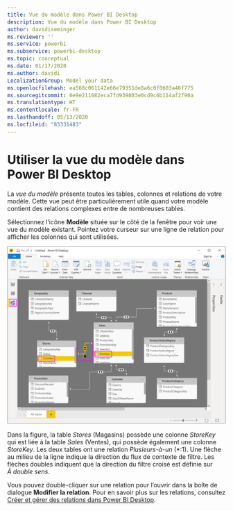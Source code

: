 ```yaml
---
title: Vue du modèle dans Power BI Desktop
description: Vue du modèle dans Power BI Desktop
author: davidiseminger
ms.reviewer: ''
ms.service: powerbi
ms.subservice: powerbi-desktop
ms.topic: conceptual
ms.date: 01/17/2020
ms.author: davidi
LocalizationGroup: Model your data
ms.openlocfilehash: ea568c061142e66e79351de8a6c0f0603a46f775
ms.sourcegitcommit: 0e9e211082eca7fd939803e0cd9c6b114af2f90a
ms.translationtype: HT
ms.contentlocale: fr-FR
ms.lasthandoff: 05/13/2020
ms.locfileid: "83331483"
---
```

# <a name="work-with-model-view-in-power-bi-desktop"></a>Utiliser la vue du modèle dans Power BI Desktop

La *vue du modèle* présente toutes les tables, colonnes et relations de votre modèle. Cette vue peut être particulièrement utile quand votre modèle contient des relations complexes entre de nombreuses tables.

Sélectionnez l’icône **Modèle** située sur le côté de la fenêtre pour voir une vue du modèle existant. Pointez votre curseur sur une ligne de relation pour afficher les colonnes qui sont utilisées.

![Vue du modèle, Power BI Desktop](media/desktop-relationship-view/model-view-full-screen.png)

Dans la figure, la table *Stores* (Magasins) possède une colonne *StoreKey* qui est liée à la table *Sales* (Ventes), qui possède également une colonne *StoreKey*. Les deux tables ont une relation *Plusieurs-à-un* (\*:1). Une flèche au milieu de la ligne indique la direction du flux de contexte de filtre. Les flèches doubles indiquent que la direction du filtre croisé est définie sur *À double sens*.

Vous pouvez double-cliquer sur une relation pour l’ouvrir dans la boîte de dialogue **Modifier la relation**. Pour en savoir plus sur les relations, consultez [Créer et gérer des relations dans Power BI Desktop](desktop-create-and-manage-relationships.md).
